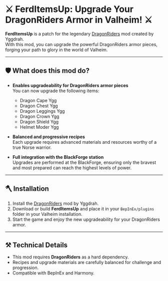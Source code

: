 # ⚔️ FerdItemsUp: Upgrade Your DragonRiders Armor in Valheim! ⚔️

**FerdItemsUp** is a patch for the legendary [DragonRiders](https://thunderstore.io/c/valheim/p/Yggdrah/DragonRiders/versions/) mod created by Yggdrah.  
With this mod, you can upgrade the powerful DragonRiders armor pieces, forging your path to glory in the world of Valheim.

---

## 🛡️ What does this mod do?

- **Enables upgradeability for DragonRiders armor pieces**  
  You can now upgrade the following items:
  - Dragon Cape Ygg
  - Dragon Chest Ygg
  - Dragon Leggings Ygg
  - Dragon Crown Ygg
  - Dragon Shield Ygg
  - Helmet Moder Ygg

- **Balanced and progressive recipes**  
  Each upgrade requires advanced materials and resources worthy of a true Norse warrior.

- **Full integration with the BlackForge station**  
  Upgrades are performed at the BlackForge, ensuring only the bravest and most prepared can reach the highest levels of power.

---

## 🪓 Installation

1. Install the [DragonRiders](https://thunderstore.io/c/valheim/p/Yggdrah/DragonRiders/versions/) mod by Yggdrah.
2. Download or build **FerdItemsUp** and place it in your `BepInEx/plugins` folder in your Valheim installation.
3. Start the game and enjoy the new upgradeability for your DragonRiders armor.

---

## ⚒️ Technical Details

- This mod requires **DragonRiders** as a hard dependency.
- Recipes and upgrade materials are carefully balanced for challenge and progression.
- Compatible with BepInEx and Harmony.

